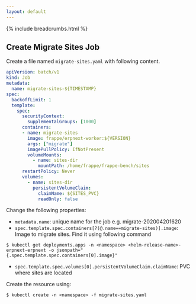 ```yaml
---
layout: default
---
```


{% include breadcrumbs.html %}

## Create Migrate Sites Job

Create a file named `migrate-sites.yaml` with following content.

```yaml
apiVersion: batch/v1
kind: Job
metadata:
  name: migrate-sites-${TIMESTAMP}
spec:
  backoffLimit: 1
  template:
    spec:
      securityContext:
        supplementalGroups: [1000]
      containers:
      - name: migrate-sites
        image: frappe/erpnext-worker:${VERSION}
        args: ["migrate"]
        imagePullPolicy: IfNotPresent
        volumeMounts:
          - name: sites-dir
            mountPath: /home/frappe/frappe-bench/sites
      restartPolicy: Never
      volumes:
        - name: sites-dir
          persistentVolumeClaim:
            claimName: ${SITES_PVC}
            readOnly: false
```

Change the following properties:

- `metadata.name`: unique name for the job e.g. migrate-202004201620
- `spec.template.spec.containers[?(@.name==migrate-sites)].image`: Image to migrate sites. Find it using following command
```console
$ kubectl get deployments.apps -n <namespace> <helm-release-name>-erpnext-erpnext -o jsonpath="{.spec.template.spec.containers[0].image}"
```
- `spec.template.spec.volumes[0].persistentVolumeClaim.claimName`: PVC where sites are located


Create the resource using:

```console
$ kubectl create -n <namespace> -f migrate-sites.yaml
```
